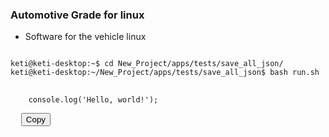 ### Automotive Grade for linux
- Software for the vehicle linux 


<code>
keti@keti-desktop:~$ cd New_Project/apps/tests/save_all_json/
keti@keti-desktop:~/New_Project/apps/tests/save_all_json$ bash run.sh
</code>

<pre>
  <code id="myCode">
    console.log('Hello, world!');
  </code>
  <button id="copyButton">Copy</button>
</pre>
